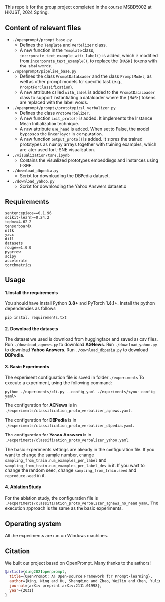 This repo is for the group project completed in the course MSBD5002 at HKUST, 2024 Spring.

## Content of relevant files
- ```./openprompt/prompt_base.py```
    - Defines the ```Template``` and ```Verbalizer``` class. 
    - A new function in the ```Template``` class, ```incorporate_text_example_with_label()``` is added, which is modified from ```incorporate_text_example()```, to replace the ```[MASK]``` tokens with the label words.
- ```./openprompt/pipeline_base.py```
    - Defines the class ```PromptDataLoader``` and the class ```PromptModel```, as well as other prompt models for specific task (e.g., ```PromptForClassification```). 
    - A new attribute called ```with_label``` is added to the ```PromptDataLoader``` class to support instantiating a dataloader where the ```[MASK]``` tokens are replaced with the label words.
- ```./openprompt/prompts/prototypical_verbalizer.py```
    - Defines the class ```ProtoVerbalizer```.
    - A new function ```init_proto()``` is added. It implements the Instance Mean Initialization technique.
    - A new attribute ```use_head``` is added. When set to False, the model bypasses the linear layer in computation. 
    - A new function ```output_proto()``` is added. It stores the trained prototypes as numpy arrays together with training examples, which are later used for t-SNE visualization.
- ```./visualization/tsne.ipynb```
    - Contains the visualized prototypes embeddings and instances using t-SNE.
- ```./download_dbpedia.py```
    - Script for downloading the DBPedia dataset.
- ```./download_yahoo.py```
    - Script for downloading the Yahoo Answers dataset.x



## Requirements
``` transformers>=4.19.0
sentencepiece==0.1.96
scikit-learn>=0.24.2
tqdm>=4.62.2
tensorboardX
nltk
yacs
dill
datasets
rouge==1.0.0
pyarrow
scipy
accelerate
torchmetrics 
```

## Usage
#### 1.Install the requirements
You should have install Python **3.8+** and PyTorch **1.8.1+**.
Install the python dependencies as follows:
```shell
pip install requirements.txt
```

#### 2. Download the datasets
The dataset we used is download from huggingface and saved as csv files.
Run ```./download_agnews.py``` to download **AGNews**.
Run ```./download_yahoo.py``` to download **Yahoo Answers**.
Run ```./download_dbpedia.py``` to download **DBPedia**.

#### 3. Basic Experiments
The experiment configuration file is saved in folder ```./experiments```
To execute a experiment, using the following command:
```shell
python ./experiments/cli.py --config_yaml ./experiments/<your config yaml>
```
The configuration for **AGNews** is in ```./experiments/classification_proto_verbalizer_agnews.yaml```.

The configuration for **DBPedia** is in ```./experiments/classification_proto_verbalizer_dbpedia.yaml```.

The configuration for **Yahoo Answers** is in ```./experiments/classification_proto_verbalizer_yahoo.yaml```.

The basic experiments settings are already in the configuration file.
If you want to change the sample number, change ```sampling_from_train.num_examples_per_label``` and ```sampling_from_train.num_examples_per_label_dev``` in it. 
If you want to change the random seed, change ```sampling_from_train.seed``` and 
```reproduce.seed``` in it.

#### 4. Ablation Study
For the ablation study, the configuration file is ```./experiments/classification_proto_verbalizer_agnews_no_head.yaml```.
The execution approach is the same as the basic experiments.

## Operating system

All the experiments are run on Windows machines.

## Citation
We built our project based on OpenPrompt. Many thanks to the authors!

```bibtex
@article{ding2021openprompt,
  title={OpenPrompt: An Open-source Framework for Prompt-learning},
  author={Ding, Ning and Hu, Shengding and Zhao, Weilin and Chen, Yulin and Liu, Zhiyuan and Zheng, Hai-Tao and Sun, Maosong},
  journal={arXiv preprint arXiv:2111.01998},
  year={2021}
}

